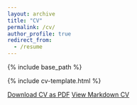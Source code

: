 ```yaml
---
layout: archive
title: "CV"
permalink: /cv/
author_profile: true
redirect_from:
  - /resume
---
```


{% include base_path %}

{% include cv-template.html %}

<div class="cv-download-links">
  <a href="{{ base_path }}/files/cv.pdf" class="btn btn--primary">Download CV as PDF</a>
  <a href="{{ base_path }}" class="btn btn--inverse">View Markdown CV</a>
</div>
